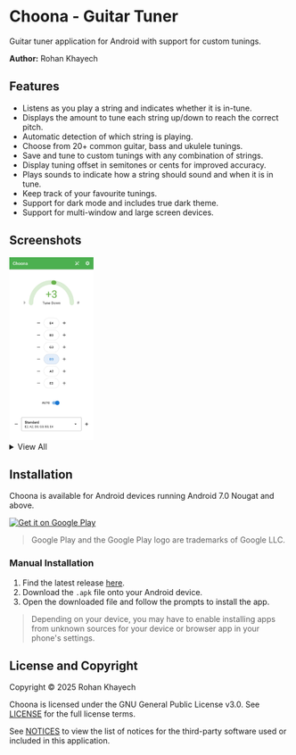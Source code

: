 # Choona - Guitar Tuner
Guitar tuner application for Android with support for custom tunings.

**Author:** Rohan Khayech

## Features
- Listens as you play a string and indicates whether it is in-tune.
- Displays the amount to tune each string up/down to reach the correct pitch.
- Automatic detection of which string is playing.
- Choose from 20+ common guitar, bass and ukulele tunings.
- Save and tune to custom tunings with any combination of strings.
- Display tuning offset in semitones or cents for improved accuracy.
- Plays sounds to indicate how a string should sound and when it is in tune.
- Keep track of your favourite tunings.
- Support for dark mode and includes true dark theme.
- Support for multi-window and large screen devices.

## Screenshots

<img src="assets/screenshots/01-tuner.jpg" width=30%> 

<details>
  <summary>
    View All
  </summary>
  <br>
  <img src="assets/screenshots/02-in_tune.jpg" width=20%> <img src="assets/screenshots/03-selection.jpg" width=20%> 
  <img src="assets/screenshots/04-custom.jpg" width=20%> <img src="assets/screenshots/05-semitones.jpg" width=20%>

  <img src="assets/screenshots/06-cents.jpg" width=20%> <img src="assets/screenshots/07-settings.jpg" width=20%> 
  <img src="assets/screenshots/08-dark_theme.jpg" width=20%> <img src="assets/screenshots/09-black_theme.jpg" width=20%>
  
  <img src="assets/screenshots/10-splitscreen.jpg" width="40%"> <img src="assets/screenshots/11-tablet.jpg" width=40%>
</details>

## Installation
Choona is available for Android devices running Android 7.0 Nougat and above.

<a href='https://play.google.com/store/apps/details?id=com.rohankhayech.choona&pcampaignid=pcampaignidMKT-Other-global-all-co-prtnr-py-PartBadge-Mar2515-1'>
  <img alt='Get it on Google Play' src='https://play.google.com/intl/en_us/badges/static/images/badges/en_badge_web_generic.png' width=20%/>
</a>

> Google Play and the Google Play logo are trademarks of Google LLC.

### Manual Installation

1. Find the latest release [here](https://github.com/rohankhayech/Choona/releases/latest).
2. Download the `.apk` file onto your Android device.
3. Open the downloaded file and follow the prompts to install the app.

> Depending on your device, you may have to enable installing apps from unknown sources for your device or browser app in your phone's settings.

## License and Copyright
Copyright © 2025 Rohan Khayech

Choona is licensed under the GNU General Public License v3.0.
See [LICENSE](LICENSE) for the full license terms.

See [NOTICES](NOTICES.md) to view the list of notices for the third-party software used or included in this application.
